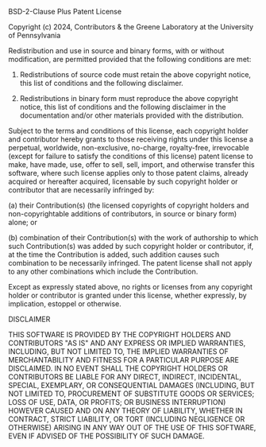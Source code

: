 BSD-2-Clause Plus Patent License

Copyright (c) 2024, Contributors & the Greene Laboratory at the University of Pennsylvania

Redistribution and use in source and binary forms, with or without modification, are permitted
provided that the following conditions are met:

1. Redistributions of source code must retain the above copyright notice, this list of conditions
   and the following disclaimer.

2. Redistributions in binary form must reproduce the above copyright notice, this list of conditions
   and the following disclaimer in the documentation and/or other materials provided with the
   distribution.

Subject to the terms and conditions of this license, each copyright holder and contributor hereby
grants to those receiving rights under this license a perpetual, worldwide, non-exclusive,
no-charge, royalty-free, irrevocable (except for failure to satisfy the conditions of this license)
patent license to make, have made, use, offer to sell, sell, import, and otherwise transfer this
software, where such license applies only to those patent claims, already acquired or hereafter
acquired, licensable by such copyright holder or contributor that are necessarily infringed by:

(a) their Contribution(s) (the licensed copyrights of copyright holders and non-copyrightable
    additions of contributors, in source or binary form) alone; or

(b) combination of their Contribution(s) with the work of authorship to which such Contribution(s)
    was added by such copyright holder or contributor, if, at the time the Contribution is added,
    such addition causes such combination to be necessarily infringed. The patent license shall not
    apply to any other combinations which include the Contribution.

Except as expressly stated above, no rights or licenses from any copyright holder or contributor is
granted under this license, whether expressly, by implication, estoppel or otherwise.

DISCLAIMER

THIS SOFTWARE IS PROVIDED BY THE COPYRIGHT HOLDERS AND CONTRIBUTORS "AS IS" AND ANY EXPRESS OR
IMPLIED WARRANTIES, INCLUDING, BUT NOT LIMITED TO, THE IMPLIED WARRANTIES OF MERCHANTABILITY AND
FITNESS FOR A PARTICULAR PURPOSE ARE DISCLAIMED. IN NO EVENT SHALL THE COPYRIGHT HOLDERS OR
CONTRIBUTORS BE LIABLE FOR ANY DIRECT, INDIRECT, INCIDENTAL, SPECIAL, EXEMPLARY, OR CONSEQUENTIAL
DAMAGES (INCLUDING, BUT NOT LIMITED TO, PROCUREMENT OF SUBSTITUTE GOODS OR SERVICES; LOSS OF USE,
DATA, OR PROFITS; OR BUSINESS INTERRUPTION) HOWEVER CAUSED AND ON ANY THEORY OF LIABILITY, WHETHER
IN CONTRACT, STRICT LIABILITY, OR TORT (INCLUDING NEGLIGENCE OR OTHERWISE) ARISING IN ANY WAY OUT OF
THE USE OF THIS SOFTWARE, EVEN IF ADVISED OF THE POSSIBILITY OF SUCH DAMAGE.
